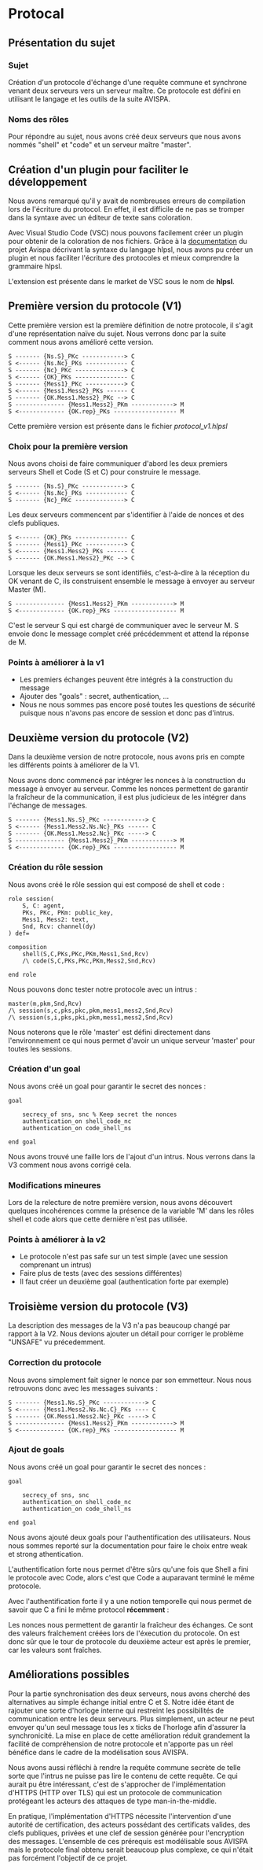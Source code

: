 # Protocal

## Présentation du sujet

### Sujet

Création d'un protocole d'échange d'une requête commune et synchrone venant deux serveurs vers un serveur maître.
Ce protocole est défini en utilisant le langage et les outils de la suite AVISPA.

### Noms des rôles

Pour répondre au sujet, nous avons créé deux serveurs que nous avons nommés "shell" et "code" et un serveur maître "master".

## Création d'un plugin pour faciliter le développement

Nous avons remarqué qu'il y avait de nombreuses erreurs de compilation lors de l'écriture du protocol.
En effet, il est difficile de ne pas se tromper dans la syntaxe avec un éditeur de texte sans coloration.

Avec Visual Studio Code (VSC) nous pouvons facilement créer un plugin pour obtenir de la coloration de nos fichiers.
Grâce à la [documentation](http://www.avispa-project.org/) du projet Avispa décrivant la syntaxe du langage hlpsl, nous avons pu créer un plugin et nous faciliter l'écriture des protocoles et mieux comprendre la grammaire hlpsl.

L'extension est présente dans le market de VSC sous le nom de __hlpsl__.

## Première version du protocole (V1)

Cette première version est la première définition de notre protocole, il s'agit d'une représentation naïve du sujet. Nous verrons donc par la suite comment nous avons amélioré cette version.

```text
S ------- {Ns.S}_PKc ------------> C
S <------ {Ns.Nc}_PKs ------------ C
S ------- {Nc}_PKc --------------> C
S <------ {OK}_PKs --------------- C
S ------- {Mess1}_PKc -----------> C
S <------ {Mess1.Mess2}_PKs ------ C
S ------- {OK.Mess1.Mess2}_PKc --> C
S -------------- {Mess1.Mess2}_PKm ------------> M
S <------------- {OK.rep}_PKs ------------------ M
```

Cette première version est présente dans le fichier _protocol_v1.hlpsl_

### Choix pour la première version

Nous avons choisi de faire communiquer d'abord les deux premiers serveurs Shell et Code (S et C) pour construire le message.

```text
S ------- {Ns.S}_PKc ------------> C
S <------ {Ns.Nc}_PKs ------------ C
S ------- {Nc}_PKc --------------> C
```

Les deux serveurs commencent par s'identifier à l'aide de nonces et des clefs publiques.

```text
S <------ {OK}_PKs --------------- C
S ------- {Mess1}_PKc -----------> C
S <------ {Mess1.Mess2}_PKs ------ C
S ------- {OK.Mess1.Mess2}_PKc --> C
```

Lorsque les deux serveurs se sont identifiés, c'est-à-dire à la réception du OK venant de C, ils construisent ensemble le message à envoyer au serveur Master (M).

```text
S -------------- {Mess1.Mess2}_PKm ------------> M
S <------------- {OK.rep}_PKs ------------------ M
```

C'est le serveur S qui est chargé de communiquer avec le serveur M. S envoie donc le message complet créé précédemment et attend la réponse de M.

### Points à améliorer à la v1

* Les premiers échanges peuvent être intégrés à la construction du message
* Ajouter des "goals" : secret, authentication, ...
* Nous ne nous sommes pas encore posé toutes les questions de sécurité puisque nous n'avons pas encore de session et donc pas d'intrus.

## Deuxième version du protocole (V2)

Dans la deuxième version de notre protocole, nous avons pris en compte les différents points à améliorer de la V1.

Nous avons donc commencé par intégrer les nonces à la construction du message à envoyer au serveur.
Comme les nonces permettent de garantir la fraîcheur de la communication, il est plus judicieux de les intégrer dans l'échange de messages.

``` text
S ------- {Mess1.Ns.S}_PKc ------------> C
S <------ {Mess1.Mess2.Ns.Nc}_PKs ------ C
S ------- {OK.Mess1.Mess2.Nc}_PKc -----> C
S -------------- {Mess1.Mess2}_PKm ------------> M
S <------------- {OK.rep}_PKs ------------------ M
```

### Création du rôle session

Nous avons créé le rôle session qui est composé de shell et code :

``` text
role session(
    S, C: agent,
    PKs, PKc, PKm: public_key,
    Mess1, Mess2: text,
    Snd, Rcv: channel(dy)
) def=

composition
    shell(S,C,PKs,PKc,PKm,Mess1,Snd,Rcv)
    /\ code(S,C,PKs,PKc,PKm,Mess2,Snd,Rcv)

end role
```

Nous pouvons donc tester notre protocole avec un intrus :

``` text
master(m,pkm,Snd,Rcv)
/\ session(s,c,pks,pkc,pkm,mess1,mess2,Snd,Rcv)
/\ session(s,i,pks,pki,pkm,mess1,mess2,Snd,Rcv)
```

Nous noterons que le rôle 'master' est défini directement dans l'environnement ce qui nous permet d'avoir un unique serveur 'master' pour toutes les sessions.

### Création d'un goal

Nous avons créé un goal pour garantir le secret des nonces :

``` text
goal

    secrecy_of sns, snc % Keep secret the nonces
    authentication_on shell_code_nc
    authentication_on code_shell_ns

end goal
```

Nous avons trouvé une faille lors de l'ajout d'un intrus.
Nous verrons dans la V3 comment nous avons corrigé cela.

### Modifications mineures

Lors de la relecture de notre première version, nous avons découvert quelques incohérences comme la présence de la variable 'M' dans les rôles shell et code alors que cette dernière n'est pas utilisée.

### Points à améliorer à la v2

* Le protocole n'est pas safe sur un test simple (avec une session comprenant un intrus)
* Faire plus de tests (avec des sessions différentes)
* Il faut créer un deuxième goal (authentication forte par exemple)

## Troisième version du protocole (V3)

La description des messages de la V3 n'a pas beaucoup changé par rapport à la V2. Nous devions ajouter un détail pour corriger le problème "UNSAFE" vu précedemment.

### Correction du protocole

Nous avons simplement fait signer le nonce par son emmetteur. Nous nous retrouvons donc avec les messages suivants :

``` text
S ------- {Mess1.Ns.S}_PKc ------------> C
S <------ {Mess1.Mess2.Ns.Nc.C}_PKs ---- C
S ------- {OK.Mess1.Mess2.Nc}_PKc -----> C
S -------------- {Mess1.Mess2}_PKm ------------> M
S <------------- {OK.rep}_PKs ------------------ M
```

### Ajout de goals

Nous avons créé un goal pour garantir le secret des nonces :

``` text
goal

    secrecy_of sns, snc
    authentication_on shell_code_nc
    authentication_on code_shell_ns

end goal
```

Nous avons ajouté deux goals pour l'authentification des utilisateurs. Nous nous sommes reporté sur la documentation pour faire le choix entre weak et strong athentication.

L'authentification forte nous permet d'être sûrs qu'une fois que Shell a fini le protocole avec Code, alors c'est que Code a auparavant terminé le même protocole.

Avec l'authentification forte il y a une notion temporelle qui nous permet de savoir que C a fini le même protocol __récemment__ :

Les nonces nous permettent de garantir la fraîcheur des échanges.
Ce sont des valeurs fraîchement créées lors de l'éxecution du protocole. On est donc sûr que le tour de protocole du deuxième acteur est après le premier, car les valeurs sont fraîches.

## Améliorations possibles

Pour la partie synchronisation des deux serveurs, nous avons cherché des alternatives au simple échange initial entre C et S. Notre idée étant de rajouter une sorte d'horloge interne qui restreint les possibilités de communication entre les deux serveurs. Plus simplement, un acteur ne peut envoyer qu'un seul message tous les x ticks de l'horloge afin d'assurer la synchronicité. La mise en place de cette amélioration réduit grandement la facilité de compréhension de notre protocole et n'apporte pas un réel bénéfice dans le cadre de la modélisation sous AVISPA.

Nous avons aussi réfléchi à rendre la requête commune secrète de telle sorte que l'intrus ne puisse pas lire le contenu de cette requête. Ce qui aurait pu être intéressant, c'est de s'approcher de l'implémentation d'HTTPS (HTTP over TLS) qui est un protocole de communication protégeant les acteurs des attaques de type man-in-the-middle. 

En pratique, l'implémentation d'HTTPS nécessite l'intervention d'une autorité de certification, des acteurs possédant des certificats valides, des clefs publiques, privées et une clef de session générée pour l'encryption des messages. L'ensemble de ces prérequis est modélisable sous AVISPA mais le protocole final obtenu serait beaucoup plus complexe, ce qui n'était pas forcément l'objectif de ce projet.


